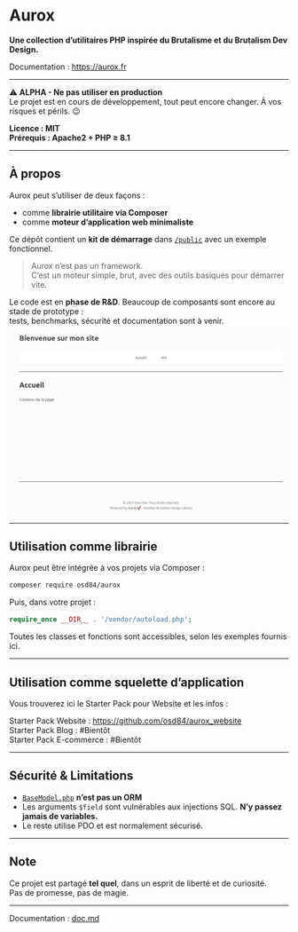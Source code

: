 # Aurox

**Une collection d’utilitaires PHP inspirée du Brutalisme et du Brutalism Dev Design.**

Documentation : https://aurox.fr


---

⚠️ **ALPHA - Ne pas utiliser en production**  
Le projet est en cours de développement, tout peut encore changer. À vos risques et périls. 😉

**Licence : MIT**  
**Prérequis : Apache2 + PHP ≥ 8.1**

---

## À propos

Aurox peut s’utiliser de deux façons :

- comme **librairie utilitaire via Composer**
- comme **moteur d’application web minimaliste**

Ce dépôt contient un **kit de démarrage** dans [`/public`](public) avec un exemple fonctionnel.

> Aurox n’est pas un framework.  
> C’est un moteur simple, brut, avec des outils basiques pour démarrer vite.

Le code est en **phase de R&D**. Beaucoup de composants sont encore au stade de prototype :  
tests, benchmarks, sécurité et documentation sont à venir.

![screen.png](public/img/screen.png)

---

## Utilisation comme librairie

Aurox peut être intégrée à vos projets via Composer :

```bash
composer require osd84/aurox
````

Puis, dans votre projet :

```php
require_once __DIR__ . '/vendor/autoload.php';
```

Toutes les classes et fonctions sont accessibles, selon les exemples fournis ici.

---

## Utilisation comme squelette d’application

Vous trouverez ici le Starter Pack pour Website et les infos :<br>

Starter Pack Website : https://github.com/osd84/aurox_website <br>
Starter Pack Blog : #Bientôt <br>
Starter Pack E-commerce : #Bientôt <br>

---

## Sécurité & Limitations

* [`BaseModel.php`](src/OsdAurox/BaseModel.php) **n’est pas un ORM**
* Les arguments `$field` sont vulnérables aux injections SQL. **N’y passez jamais de variables.**
* Le reste utilise PDO et est normalement sécurisé.

---

## Note 

Ce projet est partagé **tel quel**, dans un esprit de liberté et de curiosité. <br>
Pas de promesse, pas de magie.

---

Documentation : [doc.md](doc.md)

